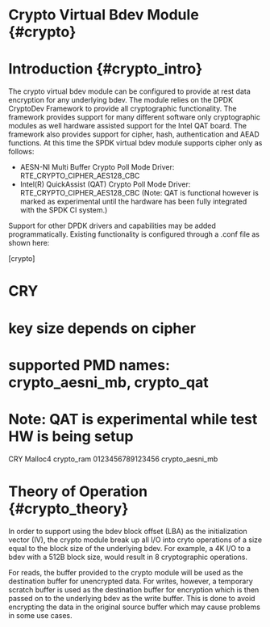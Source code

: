 # Crypto Virtual Bdev Module {#crypto}

# Introduction {#crypto_intro}

The crypto virtual bdev module can be configured to provide at rest data encryption
for any underlying bdev. The module relies on the DPDK CryptoDev Framework to provide
all cryptographic functionality. The framework provides support for many different software
only cryptographic modules as well hardware assisted support for the Intel QAT board. The
framework also provides support for cipher, hash, authentication and AEAD functions. At this
time the SPDK virtual bdev module supports cipher only as follows:

- AESN-NI Multi Buffer Crypto Poll Mode Driver: RTE_CRYPTO_CIPHER_AES128_CBC
- Intel(R) QuickAssist (QAT) Crypto Poll Mode Driver: RTE_CRYPTO_CIPHER_AES128_CBC
(Note: QAT is functional however is marked as experimental until the hardware has
been fully integrated with the SPDK CI system.)

Support for other DPDK drivers and capabilities may be added programmatically. Existing
functionality is configured through a .conf file as shown here:

[crypto]
 # CRY <bdev name> <vbdev name> <key> <PMD>
 # key size depends on cipher
 # supported PMD names: crypto_aesni_mb, crypto_qat
 # Note: QAT is experimental while test HW is being setup
 CRY Malloc4 crypto_ram 0123456789123456 crypto_aesni_mb

# Theory of Operation {#crypto_theory}

In order to support using the bdev block offset (LBA) as the initialization vector (IV),
the crypto module break up all I/O into cryto operations of a size equal to the block
size of the underlying bdev.  For example, a 4K I/O to a bdev with a 512B block size,
would result in 8 cryptographic operations.

For reads, the buffer provided to the crypto module will be used as the destination buffer
for unencrypted data.  For writes, however, a temporary scratch buffer is used as the 
destination buffer for encryption which is then passed on to the underlying bdev as the
write buffer.  This is done to avoid encrypting the data in the original source buffer which
may cause problems in some use cases.

